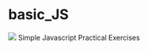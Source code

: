 # basic_JS
<img src="https://leanmind.es/images/min/technologies/javascript.svg">
Simple Javascript Practical Exercises
